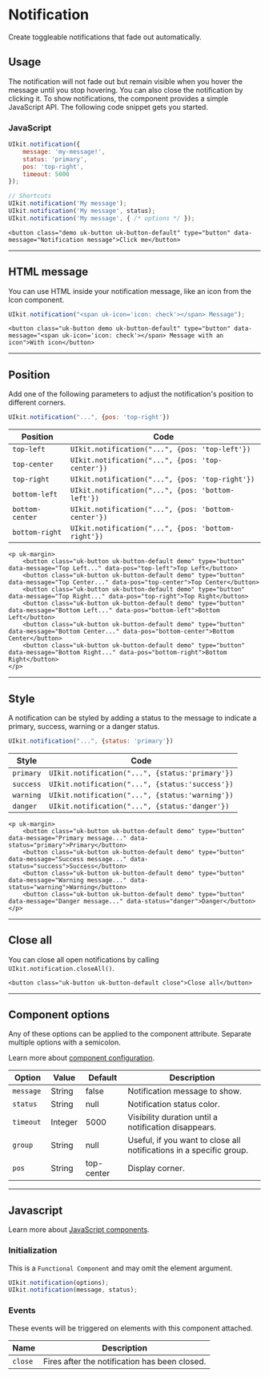 # Notification

<p class="uk-text-lead">Create toggleable notifications that fade out automatically.</p>

## Usage

The notification will not fade out but remain visible when you hover the message until you stop hovering. You can also close the notification by clicking it. To show notifications, the component provides a simple JavaScript API. The following code snippet gets you started.

### JavaScript

```js
UIkit.notification({
    message: 'my-message!',
    status: 'primary',
    pos: 'top-right',
    timeout: 5000
});

// Shortcuts
UIkit.notification('My message');
UIkit.notification('My message', status);
UIkit.notification('My message', { /* options */ });
```

```example
<button class="demo uk-button uk-button-default" type="button" data-message="Notification message">Click me</button>
```

***

## HTML message

You can use HTML inside your notification message, like an icon from the Icon component.

```js
UIkit.notification("<span uk-icon='icon: check'></span> Message");
```

```example
<button class="uk-button demo uk-button-default" type="button" data-message="<span uk-icon='icon: check'></span> Message with an icon">With icon</button>
```

***

## Position

Add one of the following parameters to adjust the notification's position to different corners.


```js
UIkit.notification("...", {pos: 'top-right'})
```

| Position        | Code |
| --------------- | ---- |
| `top-left`      | `UIkit.notification("...", {pos: 'top-left'})`      |
| `top-center`    | `UIkit.notification("...", {pos: 'top-center'})`    |
| `top-right`     | `UIkit.notification("...", {pos: 'top-right'})`     |
| `bottom-left`   | `UIkit.notification("...", {pos: 'bottom-left'})`   |
| `bottom-center` | `UIkit.notification("...", {pos: 'bottom-center'})` |
| `bottom-right`  | `UIkit.notification("...", {pos: 'bottom-right'})`  |


```example
<p uk-margin>
    <button class="uk-button uk-button-default demo" type="button" data-message="Top Left..." data-pos="top-left">Top Left</button>
    <button class="uk-button uk-button-default demo" type="button" data-message="Top Center..." data-pos="top-center">Top Center</button>
    <button class="uk-button uk-button-default demo" type="button" data-message="Top Right..." data-pos="top-right">Top Right</button>
    <button class="uk-button uk-button-default demo" type="button" data-message="Bottom Left..." data-pos="bottom-left">Bottom Left</button>
    <button class="uk-button uk-button-default demo" type="button" data-message="Bottom Center..." data-pos="bottom-center">Bottom Center</button>
    <button class="uk-button uk-button-default demo" type="button" data-message="Bottom Right..." data-pos="bottom-right">Bottom Right</button>
</p>
```


***

## Style

A notification can be styled by adding a status to the message to indicate a primary, success, warning or a danger status.

```js
UIkit.notification("...", {status: 'primary'})
```

| Style     | Code |
| --------- | ---- |
| `primary` | `UIkit.notification("...", {status:'primary'})` |
| `success` | `UIkit.notification("...", {status:'success'})` |
| `warning` | `UIkit.notification("...", {status:'warning'})` |
| `danger`  | `UIkit.notification("...", {status:'danger'})`  |

```example
<p uk-margin>
    <button class="uk-button uk-button-default demo" type="button" data-message="Primary message..." data-status="primary">Primary</button>
    <button class="uk-button uk-button-default demo" type="button" data-message="Success message..." data-status="success">Success</button>
    <button class="uk-button uk-button-default demo" type="button" data-message="Warning message..." data-status="warning">Warning</button>
    <button class="uk-button uk-button-default demo" type="button" data-message="Danger message..." data-status="danger">Danger</button>
</p>
```

***

## Close all

You can close all open notifications by calling `UIkit.notification.closeAll()`.

```example
<button class="uk-button uk-button-default close">Close all</button>
```


<script src="../assets/uikit/dist/js/components/notification.min.js"></script>
<script>
jQuery('button.demo').on('click', function() {
    UIkit.notification($(this).data());
});
jQuery('button.close').on('click', function() {
    UIkit.notification.closeAll();
});
</script>

***

## Component options

Any of these options can be applied to the component attribute. Separate multiple options with a semicolon.

Learn more about [component configuration](javascript.md#component-configuration).

| Option     | Value   | Default    | Description                                                         |
|------------|---------|------------|---------------------------------------------------------------------|
| `message ` | String  | false      | Notification message to show.                                       |
| `status`   | String  | null       | Notification status color.                                          |
| `timeout`  | Integer | 5000       | Visibility duration until a notification disappears.                |
| `group`    | String  | null       | Useful, if you want to close all notifications in a specific group. |
| `pos`      | String  | top-center | Display corner.                                                     |

***

## Javascript

Learn more about [JavaScript components](javascript.md#programmatic-use).

### Initialization

This is a `Functional Component` and may omit the element argument.

```js
UIkit.notification(options);
UIkit.notification(message, status);
```

### Events

These events will be triggered on elements with this component attached.

| Name | Description |
| --- | --- |
| `close` | Fires after the notification has been closed. |
